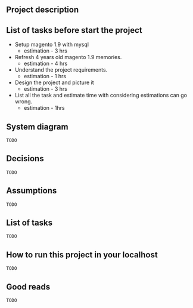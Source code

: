 ## Project description

## List of tasks before start the project
* Setup magento 1.9 with mysql
    * estimation - 3 hrs
* Refresh 4 years old magento 1.9 memories.
    * estimation - 4 hrs
* Understand the project requirements.
    * estimation - 1 hrs
* Design the project and picture it
    * estimation - 3 hrs
* List all the task and estimate time with considering estimations can go wrong.
    * estimation - 1hrs

## System diagram
`TODO`

## Decisions
`TODO`

## Assumptions
`TODO`

## List of tasks
`TODO`

## How to run this project in your localhost
`TODO`

## Good reads
`TODO`
